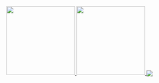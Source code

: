 
 <a href="https://github.com/thaistrindad">

 <img height="180em" src="https://github-readme-stats.vercel.app/api?username=thaistrindad&show_icons=true&theme=radical"/>
 <img height="180em" src="https://github-readme-stats.vercel.app/api/top-langs/?username=thaistrindad&layout=compact&theme=radical"/>
 <img heigth='180em' align='center' src= 'http://github-readme-streak-stats.herokuapp.com?user=thaistrindad&theme=radical&border_radius=4.2&locale=pt-         br&date_format=j%20M%5B%20Y%5D'/>
 
